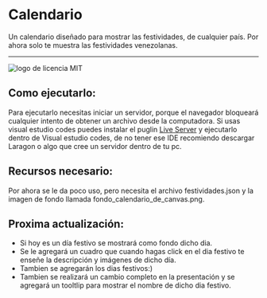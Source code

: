 # Calendario
<p>Un calendario diseñado para mostrar las festividades, de cualquier país. Por ahora solo te muestra las festividades venezolanas.</p>
<hr/>

![logo de licencia MIT](https://user-images.githubusercontent.com/66857879/186940932-591760e2-d06c-49e5-b822-08e6ecef3462.png)

## Como ejecutarlo:
Para ejecutarlo necesitas iniciar un servidor, porque el navegador bloqueará cualquier intento de obtener un archivo desde la computadora. Si usas visual estudio codes puedes instalar el puglin [Live Server](https://marketplace.visualstudio.com/items?itemName=ritwickdey.LiveServer) y ejecutarlo dentro de Visual estudio codes, de no tener ese IDE recomiendo descargar Laragon o algo que cree un servidor dentro de tu pc.

## Recursos necesario:
Por ahora se le da poco uso, pero necesita el archivo festividades.json y la imagen de fondo llamada fondo_calendario_de_canvas.png.

## Proxima actualización:
- Si hoy es un día festivo se mostrará como fondo dicho dia.
- Se le agregará un cuadro que cuando hagas click en el dia festivo te enseñe la descripción y imágenes de dicho día.
- Tambien se agregarán los dias festivos:)
- Tambien se realizará un cambio completo en la presentación y se agregará un tooltlip para mostrar el nombre de dicho dia festivo.

